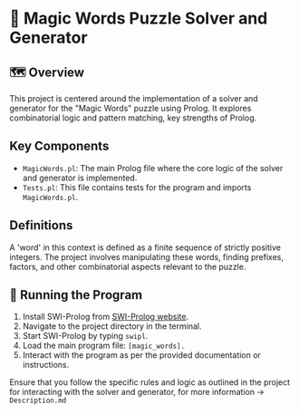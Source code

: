 # 🧩 Magic Words Puzzle Solver and Generator

## 🗺️ Overview
This project is centered around the implementation of a solver and generator for the "Magic Words" puzzle using Prolog. It explores combinatorial logic and pattern matching, key strengths of Prolog.

## Key Components
- `MagicWords.pl`: The main Prolog file where the core logic of the solver and generator is implemented.
- `Tests.pl`: This file contains tests for the program and imports `MagicWords.pl`.

## Definitions
A 'word' in this context is defined as a finite sequence of strictly positive integers. The project involves manipulating these words, finding prefixes, factors, and other combinatorial aspects relevant to the puzzle.

## 🚀 Running the Program
1. Install SWI-Prolog from [SWI-Prolog website](https://www.swi-prolog.org/Download.html).
2. Navigate to the project directory in the terminal.
3. Start SWI-Prolog by typing `swipl`.
4. Load the main program file: `[magic_words].`
5. Interact with the program as per the provided documentation or instructions.

Ensure that you follow the specific rules and logic as outlined in the project for interacting with the solver and generator, for more information -> `Description.md`
